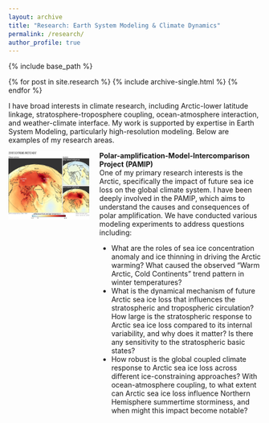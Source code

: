 ```yaml
---
layout: archive
title: "Research: Earth System Modeling & Climate Dynamics"
permalink: /research/
author_profile: true
---
```


{% include base_path %}


{% for post in site.research %}
  {% include archive-single.html %}
{% endfor %}

I have broad interests in climate research, including Arctic-lower latitude linkage, stratosphere-troposphere coupling, ocean-atmosphere interaction, and weather-climate interface. My work is supported by expertise in Earth System Modeling, particularly high-resolution modeling. Below are examples of my research areas.

<div style="display: flex; align-items: flex-start; margin-bottom: 20px;">
  <!-- Left: Figure -->
  <div style="flex: 1; padding-right: 20px;">
      <img src="01_PAMIP.jpg" alt="Figure description" style="max-width: 100%; height: auto;">
  </div>
  <!-- Right: Text -->
  <div style="flex: 2;">
    <strong>Polar-amplification-Model-Intercomparison Project (PAMIP)</strong><br>
    One of my primary research interests is the Arctic, specifically the impact of future sea ice loss on the global climate system. I have been deeply involved in the PAMIP, which aims to understand the causes and consequences of polar amplification. We have conducted various modeling experiments to address questions including:
    <ul>
      <li>What are the roles of sea ice concentration anomaly and ice thinning in driving the Arctic warming? What caused the observed “Warm Arctic, Cold Continents” trend pattern in winter temperatures? </li>
      <li>What is the dynamical mechanism of future Arctic sea ice loss that influences the stratospheric and tropospheric circulation? How large is the stratospheric response to Arctic sea ice loss compared to its internal variability, and why does it matter? Is there any sensitivity to the stratospheric basic states?</li>
      <li>How robust is the global coupled climate response to Arctic sea ice loss across different ice-constraining approaches? With ocean-atmosphere coupling, to what extent can Arctic sea ice loss influence Northern Hemisphere summertime storminess, and when might this impact become notable?</li>
    </ul>
  </div>
</div>


